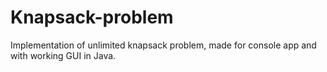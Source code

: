 # Knapsack-problem
Implementation of unlimited knapsack problem, made for console app and with working GUI in Java.
